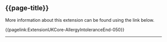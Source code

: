 ## {{page-title}}

More information about this extension can be found using the link below.

{{pagelink:ExtensionUKCore-AllergyIntoleranceEnd-050}}

---
